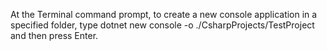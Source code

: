 At the Terminal command prompt, to create a new console application in a specified folder, type dotnet new console -o ./CsharpProjects/TestProject and then press Enter.